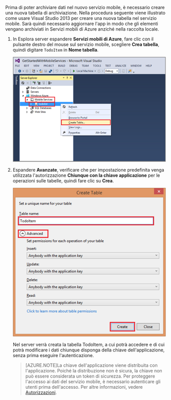 ﻿

Prima di poter archiviare dati nel nuovo servizio mobile, è necessario creare una nuova tabella di archiviazione. Nella procedura seguente viene illustrato come usare Visual Studio 2013 per creare una nuova tabella nel servizio mobile. Sarà quindi necessario aggiornare l'app in modo che gli elementi vengano archiviati in Servizi mobili di Azure anziché nella raccolta locale.


1. In Esplora server espandere **Servizi mobili di Azure**, fare clic con il pulsante destro del mouse sul servizio mobile, scegliere **Crea tabella**, quindi digitare  `TodoItem` in **Nome tabella**.

	![create table in VS 2013](./media/mobile-services-create-new-table-vs2013/mobile-create-table-vs2013.png)

2. Espandere **Avanzate**, verificare che per impostazione predefinita venga utilizzata l'autorizzazione **Chiunque con la chiave applicazione** per le operazioni sulle tabelle, quindi fare clic su **Crea**. 

	![create table in VS 2013 part 2](./media/mobile-services-create-new-table-vs2013/mobile-create-table-vs2013-2.png)

	Nel server verrà creata la tabella TodoItem, a cui potrà accedere e di cui potrà modificare i dati chiunque disponga della chiave dell'applicazione, senza prima eseguire l'autenticazione. 

	>[AZURE.NOTE]La chiave dell'applicazione viene distribuita con l'applicazione. Poiché la distribuzione non è sicura, la chiave non può essere considerata un token di sicurezza. Per proteggere l'accesso ai dati del servizio mobile, è necessario autenticare gli utenti prima dell'accesso. Per altre informazioni, vedere [Autorizzazioni](http://msdn.microsoft.com/library/windowsazure/jj193161.aspx).



<!--HONumber=42-->
